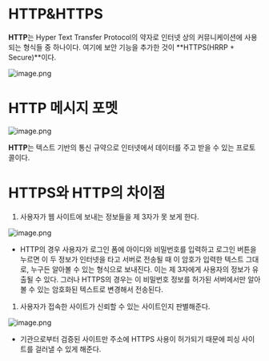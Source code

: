 # HTTP&HTTPS

**HTTP**는 Hyper Text Transfer Protocol의 약자로 인터넷 상의 커뮤니케이션에 사용되는 형식들 중 하나이다. 여기에 보안 기능을 추가한 것이 **HTTPS(HRRP + Secure)**이다.

![image.png](attachment:9fb8b9fe-4bd5-4256-9606-fc25f4ddf6a1:image.png)

# HTTP 메시지 포멧

![image.png](attachment:d8bfc729-a5ed-49c6-b562-cf029d62cd1b:image.png)

**HTTP**는 텍스트 기반의 통신 규약으로 인터넷에서 데이터를 주고 받을 수 있는 프로토콜이다.

# HTTPS와 HTTP의 차이점

1. 사용자가 웹 사이트에 보내는 정보들을 제 3자가 못 보게 한다.

![image.png](attachment:32711a0e-3ce6-4076-994e-1c0647890359:image.png)

- HTTP의 경우 사용자가 로그인 폼에 아이디와 비밀번호를 입력하고 로그인 버튼을 누르면 이 두 정보가 인터넷을 타고 서버로 전송될 때 이 암호가 입력한 텍스트 그대로, 누구든 알아볼 수 있는 형식으로 보내진다. 이는 제 3자에게 사용자의 정보가 유출될 수 있다. 그러나 HTTPS의 경우는 이 비밀번호 정보를 허가된 서버에서만 알아볼 수 있는 암호화된 텍스트로 변경해서 전송된다.

1. 사용자가 접속한 사이트가 신뢰할 수 있는 사이트인지 판별해준다.

![image.png](attachment:3befc9ca-f0df-43fd-9e35-0ac8b32749d4:image.png)

- 기관으로부터 검증된 사이트만 주소에 HTTPS 사용이 허가되기 때문에 피싱 사이트를 걸러낼 수 있게 해준다.
